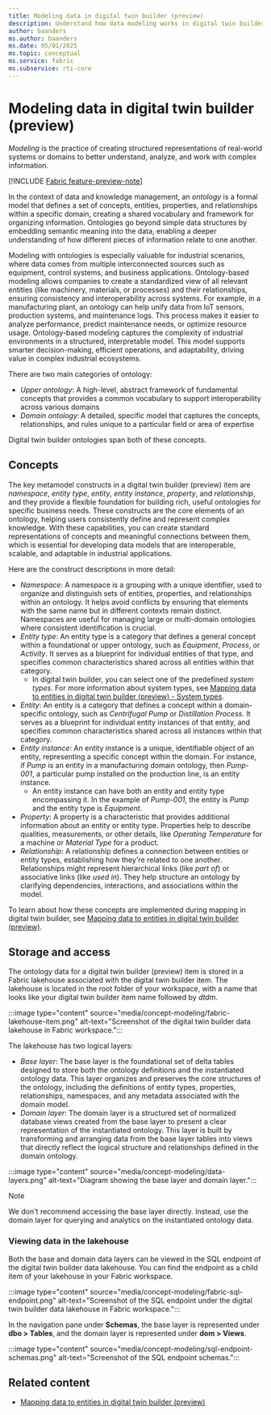 ```yaml
---
title: Modeling data in digital twin builder (preview)
description: Understand how data modeling works in digital twin builder (preview).
author: baanders
ms.author: baanders
ms.date: 05/01/2025
ms.topic: conceptual
ms.service: fabric
ms.subservice: rti-core
---
```


# Modeling data in digital twin builder (preview)

*Modeling* is the practice of creating structured representations of real-world systems or domains to better understand, analyze, and work with complex information. 

[!INCLUDE [Fabric feature-preview-note](../../includes/feature-preview-note.md)]

In the context of data and knowledge management, an *ontology* is a formal model that defines a set of concepts, entities, properties, and relationships within a specific domain, creating a shared vocabulary and framework for organizing information. Ontologies go beyond simple data structures by embedding semantic meaning into the data, enabling a deeper understanding of how different pieces of information relate to one another.

Modeling with ontologies is especially valuable for industrial scenarios, where data comes from multiple interconnected sources such as equipment, control systems, and business applications. Ontology-based modeling allows companies to create a standardized view of all relevant entities (like machinery, materials, or processes) and their relationships, ensuring consistency and interoperability across systems. For example, in a manufacturing plant, an ontology can help unify data from IoT sensors, production systems, and maintenance logs. This process makes it easier to analyze performance, predict maintenance needs, or optimize resource usage. Ontology-based modeling captures the complexity of industrial environments in a structured, interpretable model. This model supports smarter decision-making, efficient operations, and adaptability, driving value in complex industrial ecosystems.

There are two main categories of ontology:

* *Upper ontology*: A high-level, abstract framework of fundamental concepts that provides a common vocabulary to support interoperability across various domains
* *Domain ontology*: A detailed, specific model that captures the concepts, relationships, and rules unique to a particular field or area of expertise

Digital twin builder ontologies span both of these concepts.

## Concepts

The key metamodel constructs in a digital twin builder (preview) item are *namespace*, *entity type*, *entity*, *entity instance*, *property*, and *relationship*, and they provide a flexible foundation for building rich, useful ontologies for specific business needs. These constructs are the core elements of an ontology, helping users consistently define and represent complex knowledge. With these capabilities, you can create standard representations of concepts and meaningful connections between them, which is essential for developing data models that are interoperable, scalable, and adaptable in industrial applications.

Here are the construct descriptions in more detail:
* *Namespace*: A namespace is a grouping with a unique identifier, used to organize and distinguish sets of entities, properties, and relationships within an ontology. It helps avoid conflicts by ensuring that elements with the same name but in different contexts remain distinct. Namespaces are useful for managing large or multi-domain ontologies where consistent identification is crucial.
* *Entity type*: An entity type is a category that defines a general concept within a foundational or upper ontology, such as *Equipment*, *Process*, or *Activity*. It serves as a blueprint for individual entities of that type, and specifies common characteristics shared across all entities within that category.
    * In digital twin builder, you can select one of the predefined *system types*. For more information about system types, see [Mapping data to entities in digital twin builder (preview) - System types](concept-mapping.md#system-types).
* *Entity*: An entity is a category that defines a concept within a domain-specific ontology, such as *Centrifugal Pump* or *Distillation Process*. It serves as a blueprint for individual entity instances of that entity, and specifies common characteristics shared across all instances within that category.
* *Entity instance*: An entity instance is a unique, identifiable object of an entity, representing a specific concept within the domain. For instance, if *Pump* is an entity in a manufacturing domain ontology, then *Pump-001*, a particular pump installed on the production line, is an entity instance.
  - An entity instance can have both an entity and entity type encompassing it. In the example of *Pump-001*, the entity is *Pump* and the entity type is *Equipment*.
* *Property*: A property is a characteristic that provides additional information about an entity or entity type. Properties help to describe qualities, measurements, or other details, like *Operating Temperature* for a machine or *Material Type* for a product.
* *Relationship*: A relationship defines a connection between entities or entity types, establishing how they're related to one another. Relationships might represent hierarchical links (like *part of*) or associative links (like *used in*). They help structure an ontology by clarifying dependencies, interactions, and associations within the model.

To learn about how these concepts are implemented during mapping in digital twin builder, see [Mapping data to entities in digital twin builder (preview)](concept-mapping.md).

## Storage and access

The ontology data for a digital twin builder (preview) item is stored in a Fabric lakehouse associated with the digital twin builder item. The lakehouse is located in the root folder of your workspace, with a name that looks like your digital twin builder item name followed by *dtdm*.

:::image type="content" source="media/concept-modeling/fabric-lakehouse-item.png" alt-text="Screenshot of the digital twin builder data lakehouse in Fabric workspace.":::

The lakehouse has two logical layers:

* *Base layer*: The base layer is the foundational set of delta tables designed to store both the ontology definitions and the instantiated ontology data. This layer organizes and preserves the core structures of the ontology, including the definitions of entity types, properties, relationships, namespaces, and any metadata associated with the domain model.
* *Domain layer*: The domain layer is a structured set of normalized database views created from the base layer to present a clear representation of the instantiated ontology. This layer is built by transforming and arranging data from the base layer tables into views that directly reflect the logical structure and relationships defined in the domain ontology.

:::image type="content" source="media/concept-modeling/data-layers.png" alt-text="Diagram showing the base layer and domain layer.":::

>[!NOTE]
>We don't recommend accessing the base layer directly. Instead, use the domain layer for querying and analytics on the instantiated ontology data.

### Viewing data in the lakehouse

Both the base and domain data layers can be viewed in the SQL endpoint of the digital twin builder data lakehouse. You can find the endpoint as a child item of your lakehouse in your Fabric workspace.

:::image type="content" source="media/concept-modeling/fabric-sql-endpoint.png" alt-text="Screenshot of the SQL endpoint under the digital twin builder data lakehouse in Fabric workspace.":::

In the navigation pane under **Schemas**, the base layer is represented under **dbo > Tables**, and the domain layer is represented under **dom > Views**.

:::image type="content" source="media/concept-modeling/sql-endpoint-schemas.png" alt-text="Screenshot of the SQL endpoint schemas.":::

## Related content

* [Mapping data to entities in digital twin builder (preview)](concept-mapping.md)